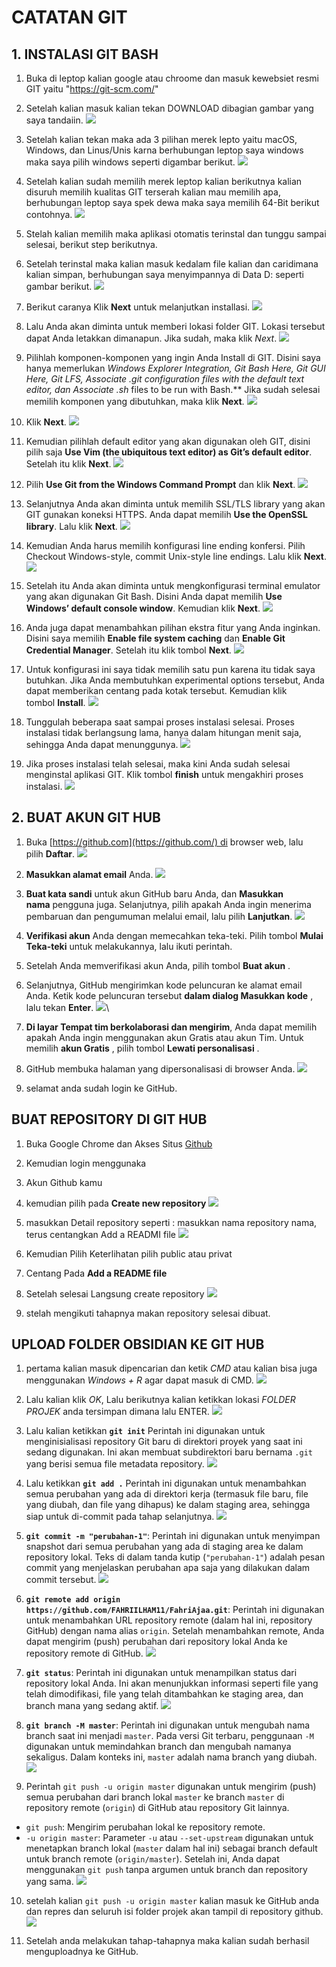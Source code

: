 # CATATAN GIT
## 1. INSTALASI GIT BASH
1. Buka di leptop kalian google atau chroome dan masuk kewebsiet resmi GIT yaitu "https://git-scm.com/"
2. Setelah kalian masuk kalian tekan DOWNLOAD dibagian gambar yang saya tandaiin.
![](asset/instal1.PNG)

3. Setelah kalian tekan maka ada 3 pilihan merek lepto yaitu macOS, Windows, dan Linus/Unis karna berhubungan leptop saya windows maka saya pilih windows seperti digambar berikut.
![](asset/instal2.PNG)

4. Setelah kalian sudah memilih merek leptop kalian berikutnya kalian disuruh memilih kualitas GIT terserah kalian mau memilih apa, berhubungan leptop saya spek dewa maka saya memilih 64-Bit berikut contohnya.
![](asset/instal3.PNG)

5. Stelah kalian memilih maka aplikasi otomatis terinstal dan tunggu sampai selesai, berikut step berikutnya.
6. Setelah terinstal maka kalian masuk kedalam file kalian dan caridimana kalian simpan, berhubungan saya menyimpannya di Data D: seperti gambar berikut.
![](asset/instal4.PNG)

7. Berikut caranya Klik **Next** untuk melanjutkan installasi.
![](asset/instal5.PNG)

8. Lalu Anda akan diminta untuk memberi lokasi folder GIT. Lokasi tersebut dapat Anda letakkan dimanapun. Jika sudah, maka klik *Next*.
![](asset/instal6.PNG)

9. Pilihlah komponen-komponen yang ingin Anda Install di GIT. Disini saya hanya memerlukan **Windows Explorer Integration, Git Bash Here, Git GUI Here, Git LFS, Associate .git* configuration files with the default text editor, dan Associate .sh* files to be run with Bash.** Jika sudah selesai memilih komponen yang dibutuhkan, maka klik **Next**.
![](asset/instal7.PNG)

10. Klik **Next**.
![](asset/instal8.PNG)

11. Kemudian pilihlah default editor yang akan digunakan oleh GIT, disini pilih saja **Use Vim (the ubiquitous text editor) as Git’s default editor**. Setelah itu klik **Next**.
![](asset/instal9.PNG)

12. Pilih **Use Git from the Windows Command Prompt** dan klik **Next**.
![](asset/instal10.PNG)

13. Selanjutnya Anda akan diminta untuk memilih SSL/TLS library yang akan GIT gunakan koneksi HTTPS. Anda dapat memilih **Use the OpenSSL library**. Lalu klik **Next**.
![](asset/instal11.PNG)

14. Kemudian Anda harus memilih konfigurasi line ending konfersi. Pilih Checkout Windows-style, commit Unix-style line endings. Lalu klik **Next**.
![](asset/instal12.PNG)

15. Setelah itu Anda akan diminta untuk mengkonfigurasi terminal emulator yang akan digunakan Git Bash. Disini Anda dapat memilih **Use Windows’ default console window**. Kemudian klik **Next**.
![](asset/instal13.PNG)

16. Anda juga dapat menambahkan pilihan ekstra fitur yang Anda inginkan. Disini saya memilih **Enable file system caching** dan **Enable Git Credential Manager**. Setelah itu klik tombol **Next**.
![](asset/instal14.PNG)

17. Untuk konfigurasi ini saya tidak memilih satu pun karena itu tidak saya butuhkan. Jika Anda membutuhkan experimental options tersebut, Anda dapat memberikan centang pada kotak tersebut. Kemudian klik tombol **Install**.
![](asset/instal15.PNG)

18. Tunggulah beberapa saat sampai proses instalasi selesai. Proses instalasi tidak berlangsung lama, hanya dalam hitungan menit saja, sehingga Anda dapat menunggunya.
![](asset/instal16.PNG)

19. Jika proses instalasi telah selesai, maka kini Anda sudah selesai menginstal aplikasi GIT. Klik tombol **finish** untuk mengakhiri proses instalasi.
![](asset/instal17.PNG)
## 2. BUAT AKUN GIT HUB
1. Buka [https://github.com](https://github.com/) di browser web, lalu pilih **Daftar**.
![](asset/login1.png)

2. **Masukkan alamat email** Anda.
![](asset/login2.png)

3. **Buat kata sandi** untuk akun GitHub baru Anda, dan **Masukkan nama** pengguna juga. Selanjutnya, pilih apakah Anda ingin menerima pembaruan dan pengumuman melalui email, lalu pilih **Lanjutkan**.
![](asset/login3.png)

4. **Verifikasi akun** Anda dengan memecahkan teka-teki. Pilih tombol **Mulai Teka-teki** untuk melakukannya, lalu ikuti perintah.
5. Setelah Anda memverifikasi akun Anda, pilih tombol **Buat akun** .
6. Selanjutnya, GitHub mengirimkan kode peluncuran ke alamat email Anda. Ketik kode peluncuran tersebut **dalam dialog Masukkan kode** , lalu tekan **Enter**.
![](asset/login4.png)\

7. **Di layar Tempat tim berkolaborasi dan mengirim**, Anda dapat memilih apakah Anda ingin menggunakan akun Gratis atau akun Tim. Untuk memilih **akun Gratis** , pilih tombol **Lewati personalisasi** .
8. GitHub membuka halaman yang dipersonalisasi di browser Anda.
![](asset/login6.png)

9. selamat anda sudah login ke GitHub.
## BUAT REPOSITORY DI GIT HUB
1. Buka Google Chrome dan Akses Situs [Github](https://github.com/login)
2. Kemudian login menggunaka
3. Akun Github kamu
4. kemudian pilih pada **Create new repository**
![](asset/repository2.png)

5. masukkan Detail repository seperti : masukkan nama repository nama, terus centangkan Add a READMI file
![](asset/repository5.png)

6. Kemudian Pilih Keterlihatan pilih public atau privat
7. Centang Pada **Add a README file**
8. Setelah selesai Langsung create repository
![](asset/repository4.png)

9. stelah mengikuti tahapnya makan repository selesai dibuat.
## UPLOAD FOLDER OBSIDIAN KE GIT HUB
1. pertama kalian masuk dipencarian dan ketik *CMD* atau kalian bisa juga menggunakan *Windows + R* agar dapat masuk di CMD.
![](asset/up1.png)

2. Lalu kalian klik *OK*, Lalu berikutnya kalian ketikkan lokasi *FOLDER PROJEK* anda tersimpan dimana lalu ENTER.
![](asset/up2.png)

3. Lalu kalian ketikkan **`git init`** Perintah ini digunakan untuk menginisialisasi repository Git baru di direktori proyek yang saat ini sedang digunakan. Ini akan membuat subdirektori baru bernama `.git` yang berisi semua file metadata repository.
![](asset/up3.png)

4. Lalu ketikkan **`git add .`** Perintah ini digunakan untuk menambahkan semua perubahan yang ada di direktori kerja (termasuk file baru, file yang diubah, dan file yang dihapus) ke dalam staging area, sehingga siap untuk di-commit pada tahap selanjutnya.
![](asset/up4.png)

5. **`git commit -m "perubahan-1"`**: Perintah ini digunakan untuk menyimpan snapshot dari semua perubahan yang ada di staging area ke dalam repository lokal. Teks di dalam tanda kutip (`"perubahan-1"`) adalah pesan commit yang menjelaskan perubahan apa saja yang dilakukan dalam commit tersebut.
![](asset/up5.png)

6. **`git remote add origin https://github.com/FAHRIILHAM11/FahriAjaa.git`**: Perintah ini digunakan untuk menambahkan URL repository remote (dalam hal ini, repository GitHub) dengan nama alias `origin`. Setelah menambahkan remote, Anda dapat mengirim (push) perubahan dari repository lokal Anda ke repository remote di GitHub.
![](asset/up6.png)

7. **`git status`**: Perintah ini digunakan untuk menampilkan status dari repository lokal Anda. Ini akan menunjukkan informasi seperti file yang telah dimodifikasi, file yang telah ditambahkan ke staging area, dan branch mana yang sedang aktif.
![](asset/up7.png)

8. **`git branch -M master`**: Perintah ini digunakan untuk mengubah nama branch saat ini menjadi `master`. Pada versi Git terbaru, penggunaan `-M` digunakan untuk memindahkan branch dan mengubah namanya sekaligus. Dalam konteks ini, `master` adalah nama branch yang diubah.
![](asset/up8.png)

9. Perintah `git push -u origin master` digunakan untuk mengirim (push) semua perubahan dari branch lokal `master` ke branch `master` di repository remote (`origin`) di GitHub atau repository Git lainnya.
- `git push`: Mengirim perubahan lokal ke repository remote.
- `-u origin master`: Parameter `-u` atau `--set-upstream` digunakan untuk menetapkan branch lokal (`master` dalam hal ini) sebagai branch default untuk branch remote (`origin/master`). Setelah ini, Anda dapat menggunakan `git push` tanpa argumen untuk branch dan repository yang sama.
![](asset/up9.png)

10. setelah kalian `git push -u origin master` kalian masuk ke GitHub anda dan repres dan seluruh isi folder projek akan tampil di repository github.
![](asset/up10.png)

11. Setelah anda melakukan tahap-tahapnya maka kalian sudah berhasil menguploadnya ke GitHub.